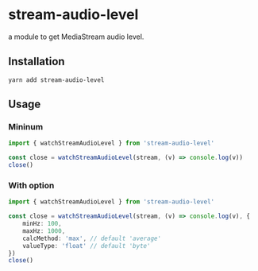 # stream-audio-level

a module to get MediaStream audio level.

## Installation

```
yarn add stream-audio-level
```

## Usage

### Mininum

```ts
import { watchStreamAudioLevel } from 'stream-audio-level'

const close = watchStreamAudioLevel(stream, (v) => console.log(v))
close()
```

### With option

```ts
import { watchStreamAudioLevel } from 'stream-audio-level'

const close = watchStreamAudioLevel(stream, (v) => console.log(v), {
    minHz: 100, 
    maxHz: 1000,
    calcMethod: 'max', // default 'average'
    valueType: 'float' // default 'byte'
})
close()
```
